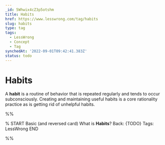 ```yaml
---
_id: 5Whwix4cZ3p5otshm
title: Habits
href: https://www.lesswrong.com/tag/habits
slug: habits
type: tag
tags:
  - LessWrong
  - Concept
  - Tag
synchedAt: '2022-09-01T09:42:41.383Z'
status: todo
---
```


# Habits

A **habit** is a routine of behavior that is repeated regularly and tends to occur subconsciously. Creating and maintaining useful habits is a core rationality practice as is getting rid of unhelpful habits.


%%

% START
Basic (and reversed card)
What is **Habits**?
Back: {TODO}
Tags: LessWrong
END
<!--ID: 1663156981813-->


%%
	
